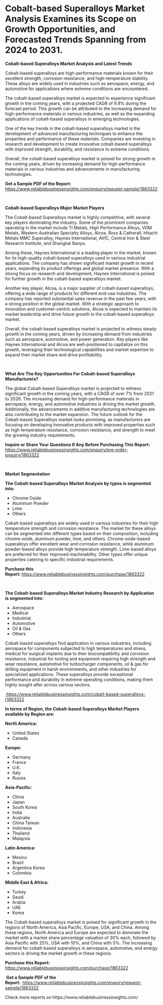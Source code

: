 <p><h1>Cobalt-based Superalloys Market Analysis Examines its Scope on Growth Opportunities, and Forecasted Trends Spanning from 2024 to 2031.</h1></p><p><strong>Cobalt-based Superalloys Market Analysis and Latest Trends</strong></p>
<p><p>Cobalt-based superalloys are high-performance materials known for their excellent strength, corrosion resistance, and high-temperature stability. These alloys are widely used in industries such as aerospace, energy, and automotive for applications where extreme conditions are encountered.</p><p>The cobalt-based superalloys market is expected to experience significant growth in the coming years, with a projected CAGR of 9.9% during the forecast period. This growth can be attributed to the increasing demand for high-performance materials in various industries, as well as the expanding applications of cobalt-based superalloys in emerging technologies.</p><p>One of the key trends in the cobalt-based superalloys market is the development of advanced manufacturing techniques to enhance the properties and performance of these materials. Companies are investing in research and development to create innovative cobalt-based superalloys with improved strength, durability, and resistance to extreme conditions.</p><p>Overall, the cobalt-based superalloys market is poised for strong growth in the coming years, driven by increasing demand for high-performance materials in various industries and advancements in manufacturing technologies.</p></p>
<p><strong>Get a Sample PDF of the Report:&nbsp;</strong> <a href="https://www.reliablebusinessinsights.com/enquiry/request-sample/1863322">https://www.reliablebusinessinsights.com/enquiry/request-sample/1863322</a></p>
<p>&nbsp;</p>
<p><strong>Cobalt-based Superalloys Major Market Players</strong></p>
<p><p>The Cobalt-based Superalloys market is highly competitive, with several key players dominating the industry. Some of the prominent companies operating in the market include TI Metals, High Performance Alloys, VDM Metals, Western Australian Specialty Alloys, Alcoa, Ross & Catherall, Hitachi Metals MMC Superalloy, Haynes International, AVIC, Central Iron & Steel Research Institute, and Shanghai Baoyu.</p><p>Among these, Haynes International is a leading player in the market, known for its high-quality cobalt-based superalloys used in various industrial applications. The company has shown significant market growth in recent years, expanding its product offerings and global market presence. With a strong focus on research and development, Haynes International is poised for further growth in the cobalt-based superalloys market.</p><p>Another key player, Alcoa, is a major supplier of cobalt-based superalloys, offering a wide range of products for different end-use industries. The company has reported substantial sales revenue in the past few years, with a strong position in the global market. With a strategic approach to innovation and customer-centric solutions, Alcoa is expected to maintain its market leadership and drive future growth in the cobalt-based superalloys market.</p><p>Overall, the cobalt-based superalloys market is projected to witness steady growth in the coming years, driven by increasing demand from industries such as aerospace, automotive, and power generation. Key players like Haynes International and Alcoa are well-positioned to capitalize on this growth, leveraging their technological capabilities and market expertise to expand their market share and drive profitability.</p></p>
<p>&nbsp;</p>
<p><strong>What Are The Key Opportunities For Cobalt-based Superalloys Manufacturers?</strong></p>
<p><p>The global Cobalt-based Superalloys market is projected to witness significant growth in the coming years, with a CAGR of over 7% from 2021 to 2026. The increasing demand for high-performance materials in aerospace, energy, and automotive industries is driving the market growth. Additionally, the advancements in additive manufacturing technologies are also contributing to the market expansion. The future outlook for the Cobalt-based Superalloys market looks promising, as manufacturers are focusing on developing innovative products with improved properties such as high temperature resistance, corrosion resistance, and strength to meet the growing industry requirements.</p></p>
<p><strong>Inquire or Share Your Questions If Any Before Purchasing This Report:</strong> <a href="https://www.reliablebusinessinsights.com/enquiry/pre-order-enquiry/1863322">https://www.reliablebusinessinsights.com/enquiry/pre-order-enquiry/1863322</a></p>
<p>&nbsp;</p>
<p><strong>Market Segmentation</strong></p>
<p><strong>The Cobalt-based Superalloys Market Analysis by types is segmented into:</strong></p>
<p><ul><li>Chrome Oxide</li><li>Aluminum Powder</li><li>Lime</li><li>Others</li></ul></p>
<p><p>Cobalt-based superalloys are widely used in various industries for their high temperature strength and corrosion resistance. The market for these alloys can be segmented into different types based on their composition, including chrome oxide, aluminum powder, lime, and others. Chrome oxide-based superalloys offer excellent wear and corrosion resistance, while aluminum powder-based alloys provide high temperature strength. Lime-based alloys are preferred for their improved machinability. Other types offer unique properties catering to specific industrial requirements.</p></p>
<p><strong>Purchase this Report:&nbsp;</strong><a href="https://www.reliablebusinessinsights.com/purchase/1863322">https://www.reliablebusinessinsights.com/purchase/1863322</a></p>
<p>&nbsp;</p>
<p><strong>The Cobalt-based Superalloys Market Industry Research by Application is segmented into:</strong></p>
<p><ul><li>Aerospace</li><li>Medical</li><li>Industrial</li><li>Automotive</li><li>Oil & Gas</li><li>Others</li></ul></p>
<p><p>Cobalt-based superalloys find application in various industries, including aerospace for components subjected to high temperatures and stress, medical for surgical implants due to their biocompatibility and corrosion resistance, industrial for tooling and equipment requiring high strength and wear resistance, automotive for turbocharger components, oil & gas for drilling equipment in harsh environments, and other industries for specialized applications. These superalloys provide exceptional performance and durability in extreme operating conditions, making them highly sought after across various sectors.</p></p>
<p><a href="https://www.reliablebusinessinsights.com/cobalt-based-superalloys-r1863322">&nbsp;https://www.reliablebusinessinsights.com/cobalt-based-superalloys-r1863322</a></p>
<p><strong>In terms of Region, the Cobalt-based Superalloys Market Players available by Region are:</strong></p>
<p>
    <p> <strong> North America: </strong>
        <ul>
            <li>United States</li>
            <li>Canada</li>
        </ul>
        </p> 
    <p> <strong> Europe: </strong>
        <ul>
            <li>Germany</li>
            <li>France</li>
            <li>U.K.</li>
            <li>Italy</li>
            <li>Russia</li>
        </ul>
        </p> 
    <p> <strong> Asia-Pacific: </strong>
        <ul>
            <li>China</li>
            <li>Japan</li>
            <li>South Korea</li>
            <li>India</li>
            <li>Australia</li>
            <li>China Taiwan</li>
            <li>Indonesia</li>
            <li>Thailand</li>
            <li>Malaysia</li>
        </ul>
        </p> 
    <p> <strong> Latin America: </strong>
        <ul>
            <li>Mexico</li>
            <li>Brazil</li>
            <li>Argentina Korea</li>
            <li>Colombia</li>
        </ul>
        </p> 
    <p> <strong> Middle East & Africa: </strong>
        <ul>
            <li>Turkey</li>
            <li>Saudi</li>
            <li>Arabia</li>
            <li>UAE</li>
            <li>Korea</li>
        </ul>
    </p>
    </p>
<p><p>The Cobalt-based superalloys market is poised for significant growth in the regions of North America, Asia Pacific, Europe, USA, and China. Among these regions, North America and Europe are expected to dominate the market with a market share percentage valuation of 30% each, followed by Asia Pacific with 25%, USA with 10%, and China with 5%. The increasing demand for cobalt-based superalloys in aerospace, automotive, and energy sectors is driving the market growth in these regions.</p></p>
<p><strong>Purchase this Report: </strong><a href="https://www.reliablebusinessinsights.com/purchase/1863322">https://www.reliablebusinessinsights.com/purchase/1863322</a></p>
<p>&nbsp;<strong>Get a Sample PDF of the Report:&nbsp;&nbsp;</strong><a href="https://www.reliablebusinessinsights.com/enquiry/request-sample/1863322">https://www.reliablebusinessinsights.com/enquiry/request-sample/1863322</a></p>
<p><strong></strong></p>
<p>Check more reports on https://www.reliablebusinessinsights.com/</p>